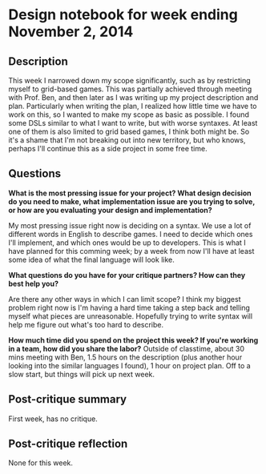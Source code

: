 # Design notebook for week ending November 2, 2014

## Description

This week I narrowed down my scope significantly, such as by restricting myself to grid-based games. This was partially achieved through meeting with Prof. Ben, and then later as I was writing up my project description and plan. Particularly when writing the plan, I realized how little time we have to work on this, so I wanted to make my scope as basic as possible. I found some DSLs similar to what I want to write, but with worse syntaxes. At least one of them is also limited to grid based games, I think both might be. So it's a shame that I'm not breaking out into new territory, but who knows, perhaps I'll continue this as a side project in some free time.

## Questions

**What is the most pressing issue for your project? What design decision do
you need to make, what implementation issue are you trying to solve, or how
are you evaluating your design and implementation?**

My most pressing issue right now is deciding on a syntax. We use a lot of different words in English to describe games. I need to decide which ones I'll implement, and which ones would be up to developers. This is what I have planned for this comming week; by a week from now I'll have at least some idea of what the final language will look like.

**What questions do you have for your critique partners? How can they best help
you?**

Are there any other ways in which I can limit scope? I think my biggest problem right now is I'm having a hard time taking a step back and telling myself what pieces are unreasonable. Hopefully trying to write syntax will help me figure out what's too hard to describe.

**How much time did you spend on the project this week? If you're working in a
team, how did you share the labor?**
Outside of classtime, about 30 mins meeting with Ben, 1.5 hours on the description (plus another hour looking into the similar languages I found), 1 hour on project plan. Off to a slow start, but things will pick up next week.


## Post-critique summary

First week, has no critique.

## Post-critique reflection

None for this week.
